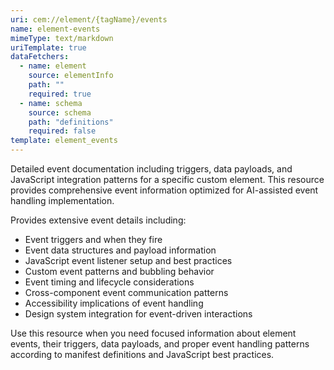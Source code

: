 ```yaml
---
uri: cem://element/{tagName}/events
name: element-events
mimeType: text/markdown
uriTemplate: true
dataFetchers:
  - name: element
    source: elementInfo
    path: ""
    required: true
  - name: schema
    source: schema
    path: "definitions"
    required: false
template: element_events
---
```


Detailed event documentation including triggers, data payloads, and JavaScript integration patterns for a specific custom element. This resource provides comprehensive event information optimized for AI-assisted event handling implementation.

Provides extensive event details including:
- Event triggers and when they fire
- Event data structures and payload information
- JavaScript event listener setup and best practices
- Custom event patterns and bubbling behavior
- Event timing and lifecycle considerations
- Cross-component event communication patterns
- Accessibility implications of event handling
- Design system integration for event-driven interactions

Use this resource when you need focused information about element events, their triggers, data payloads, and proper event handling patterns according to manifest definitions and JavaScript best practices.
